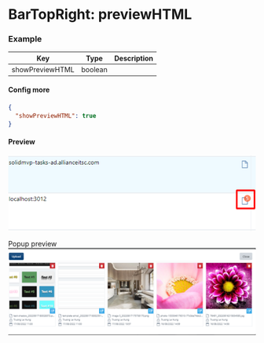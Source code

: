 # BarTopRight: previewHTML

### Example
| Key             | Type       | Description |
| ------          | ---------- | ----------- |
| showPreviewHTML | boolean    |             |
#### Config more
```json
{
  "showPreviewHTML": true
}
```

#### Preview
![](../../../.gitbook/assets/barTopRight_uploadFile.png)

Popup preview  
![](../../../.gitbook/assets/barTopRight_uploadFilePopup.png)
